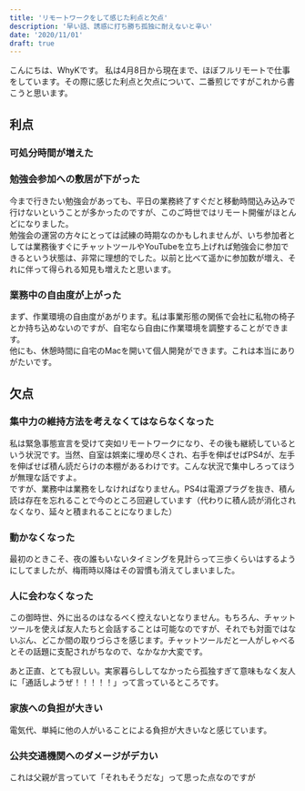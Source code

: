 ```yaml
---
title: 'リモートワークをして感じた利点と欠点'
description: '早い話、誘惑に打ち勝ち孤独に耐えないと辛い'
date: '2020/11/01'
draft: true
---
```


こんにちは、WhyKです。
私は4月8日から現在まで、ほぼフルリモートで仕事をしています。その際に感じた利点と欠点について、二番煎じですがこれから書こうと思います。

## 利点

### 可処分時間が増えた

### 勉強会参加への敷居が下がった

今まで行きたい勉強会があっても、平日の業務終了すぐだと移動時間込み込みで行けないということが多かったのですが、このご時世ではリモート開催がほとんどになりました。  
勉強会の運営の方々にとっては試練の時期なのかもしれませんが、いち参加者としては業務後すぐにチャットツールやYouTubeを立ち上げれば勉強会に参加できるという状態は、非常に理想的でした。以前と比べて遥かに参加数が増え、それに伴って得られる知見も増えたと思います。

### 業務中の自由度が上がった

まず、作業環境の自由度があがります。私は事業形態の関係で会社に私物の椅子とか持ち込めないのですが、自宅なら自由に作業環境を調整することができます。  
他にも、休憩時間に自宅のMacを開いて個人開発ができます。これは本当にありがたいです。


## 欠点

### 集中力の維持方法を考えなくてはならなくなった

私は緊急事態宣言を受けて突如リモートワークになり、その後も継続しているという状況です。当然、自室は娯楽に埋め尽くされ、右手を伸ばせばPS4が、左手を伸ばせば積ん読だらけの本棚があるわけです。こんな状況で集中しろってほうが無理な話ですよ。  
ですが、業務中は業務をしなければなりません。PS4は電源プラグを抜き、積ん読は存在を忘れることで今のところ回避しています（代わりに積ん読が消化されなくなり、延々と積まれることになりました）

### 動かなくなった

最初のときこそ、夜の誰もいないタイミングを見計らって三歩くらいはするようにしてましたが、梅雨時以降はその習慣も消えてしまいました。

### 人に会わなくなった

この御時世、外に出るのはなるべく控えないとなりません。もちろん、チャットツールを使えば友人たちと会話することは可能なのですが、それでも対面ではないぶん、どこか間の取りづらさを感じます。チャットツールだと一人がしゃべるとその話題に支配されがちなので、なかなか大変です。

あと正直、とても寂しい。実家暮らししてなかったら孤独すぎて意味もなく友人に「通話しようぜ！！！！！」って言っているところです。

### 家族への負担が大きい

電気代、単純に他の人がいることによる負担が大きいなと感じています。

### 公共交通機関へのダメージがデカい

これは父親が言っていて「それもそうだな」って思った点なのですが